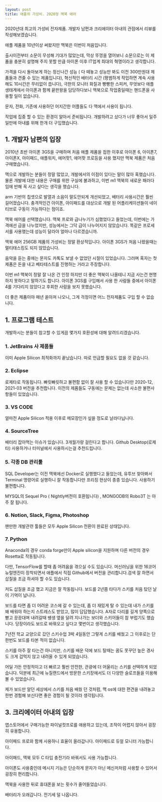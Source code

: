 ```yaml
---
layout: post
title: 애플의 가성비. 2020형 맥북 에어
---
```


2020년대 최고의 가성비 전자제품.
개발자 남편과 크리에이터 아내의 관점에서 리뷰를 작성해보겠습니다. 

애플 제품을 10년이상 써왔지만 맥북은 이번이 처음입니다.

출시이전부터 소문이 무성해 기대가 많았는데, 막상 뚜껑을 열어보니 소문으로는 이 제품을 충분히 설명해 주지 못할 만큼 아이폰 이후 IT업계 최대의 혁명이라고 생각합니다. 

가격을 다시 돌아보게 하는 정신나간 성능 ( 다 떼놓고 성능만 봐도 이전 300만원대 제품들과 견줄 수 있는 제품입니다), 혁신적인 배터리 시간 (평범하게 작업하면 계속 사용해도 10시간은 무리없이 씁니다), 극한의 모니터 화질과 빵빵한 스피커, 무엇보다 애플생태계에서 아이폰과 함께 끝판왕을 담당하다보니 맥북으로 작업중일때는 핸드폰을 사용할 일이 없습니다. 

문자, 전화, 기존에 사용하던 어지간한 어플들도 다 맥에서 사용이 됩니다. 

작업에 집중 할 수 있는 환경이 알아서 준비됩니다. 개발하려고 샀다가 너무 좋아서 일주일만에 아내를 위해 한개 더 구입했습니다.



<h2>1. 개발자 남편의 입장</h2>
2010년 초반 아이폰 3GS을 구매하며 처음 애플 제품을 접한 이후로 아이폰 6, 아이폰7, 아이폰X, 아이패드, 애플워치, 에어팟1, 에어팟 프로등을 사용 했지만 맥북 제품은 처음 구매했습니다.

맥으로 개발하는 분들이 정말 많았고, 개발에서의 이점이 있다는 말이 많아 혹했습니다. 물론 개발에 대한 내용은 구매를 위한 구실에 불과하고, 이번 m1 맥북의 새로운 패러다임에 반해 꼭 사고 싶다는 생각을 했습니다.

arm 기반의 칩셋으로 발열과 소음이 말도안되게 개선되었고, 배터리 사용시간은 훨씬 길어졌습니다. 충격적인건 아이폰, 아이패드를 대상으로 개발 된 어플리케이션들이 네이티브로 구동이 가능하다는 점이죠.

맥북 에어를 선택했습니다. 맥북 프로와 급나누기가 심했었다고 들었는데, 이번에는 가격에선 급을 나누었지만, 성능에서는 그닥 급이 나누어지지 않았습니다. 똑같은 프로세서를 사용했는데 성능이 달라야 얼마나 다르겠습니까. 

맥북 에어 256GB 제품의 가성비는 정말 환상적입니다. 아이폰 3GS가 처음 나왔을때는 멀티태스킹도 되지 않았습니다. 

음악을 듣는 중에는 문자도 카톡도 보낼 수 없었던 시절이 있었습니다. 그러며 혹자는 첫 제품은 돈을 내고 베타테스트를 진행하는 거라고 주장합니다. 

이번 m1 맥북이 정말 잘 나온 건 인정 하지만 더 좋은 맥북이 나올테니 지금 사는건 현명하지 못하다고 말하기도 합니다.
아이폰 3GS를 구입해서 사용 한 사람들 중에서 아이폰 4를 기다리지 않았다고 후회한 사람을 보지 못했습니다.

더 좋은 제품이야 매년 쏟아져 나오니, 그게 걱정이면 어느 전자제품도 구입 할 수 없습니다.



<h2>1. 프로그램 테스트</h2>
개발하시는 분들이 참고할 수 있게끔 몇가지 호환성에 대해 알려드리겠습니다.

<h3>1. JetBrains 사 제품들</h3>

이미 Apple Silicon 최적화까지 끝났습니다. 따로 언급할 필요도 없을 것 같습니다.


<h3>2. Eclipse</h3>

로제타로 작동됩니다. 빠릿빠릿하고 불편함 없이 잘 사용 할 수 있습니다만 2020-12, 2021-03 버전을 추천합니다. 이전의 제품들도 구동에는 문제는 없는데 사소한 불편사항들이 있었습니다.


<h3>3. VS CODE</h3>

얼마전 Apple Silicon 적용 이후로 메모장인가 싶을 정도로 날라다닙니다.


<h3>4. SourceTree</h3>

배터리 잡아먹는 이슈가 있습니다. 3개월가량 걸린다고 합니다. Github Desktop(로제타) 사용하거나 터미널에서 사용하시는걸 추천드립니다.


<h3>5. 각종 DB 관리툴</h3>

SQL Developer는 이전 맥북에선 Docker로 실행했다고 들었는데, 유투브 찾아봐서 Terminal 명령어로 실행하니 잘 작동합니다만 프리징 현상이 종종 있습니다. 사용하기 불편합니다.

MYSQL의 Sequel Pro ( Nightly버전이 호환됩니다) , MONGODB의 Robo3T 는 아주 잘 됩니다.


<h3>6. Notion, Slack, Figma, Photoshop</h3>

왠만한 개발관련 툴들은 모두 Apple Silicon 전환이 완료된 상태입니다.


<h3>7. Python</h3>

Anaconda의 경우 conda forge만이 Apple silicon을 지원하며 다른 버전의 경우 Rosetta로 작동됩니다. 

다만, TensorFlow를 할때 좀 어려움을 겪으실 수도 있습니다. 머신러닝을 위한 16코어 뉴럴엔진이 장착되면서 애플에서 직접 Github에서 버전을 관리합니다.검색 잘 하면서 삽질을 조금 하셔야 할 수도 있습니다. 

저도 삽질을 조금 했고 지금은 잘 작동됩니다.
보드를 2년쯤 타다가 스키를 처음 탔던 날이 기억이 납니다. 

보드를 타면 좀 더 어려운 코스에 갈 수 있는데, 좀 더 재밌게 탈 수 있는데 내가 스키를 왜 배워야 하는지 스트레스도 받았고, 많이 답답했습니다. A자로 다리를 길게 양쪽으로 뻗고 끙끙대며 내려갈때 쌩생 옆을 달려 지나가는 보더와 스키어들이 참 부럽기도 했습니다. 당장이라도 보드로 바꿔오고 싶다고 몇번이고 생각했습니다.

7년전 학교 교양으로 갔던 스키수업 3박 4일동안 그렇게 스키를 배웠고 그 이후로는 단 한번도 보드를 타본 적이 없습니다. 

스키를 아주 잘 타는건 아니지만, 스키를 배운 덕에 보드 탈때는 꿈도 못꾸던 높은 경사도 크게 겁먹지 않고 내려올 수 있게 되었습니다.

어딜 가든 안정적이고 더 빠르고 훨씬 안전한, 관광에 더 어울리는 스키를 선택하게 되었습니다. 덕분에 최근에 뉴질랜드에서 방문한 스키장에서도 더 다양한 슬로프들을 이용해 볼 수 있었습니다.

제가 보드만 알던 세상에서 스키를 처음 배웠 던 것처럼, 맥 os에 대한 편견을 내려놓고 한번 경험해 보신다면 좋은 경험이 될 것이라 생각됩니다.



<h2>3. 크리에이터 아내의 입장</h2>
앱스토어에서 구매가능한 파이널컷프로를 애용하고 있는데, 조작이 어렵지 않아서 굉장히 유용합니다.

아이패드 프로와 함께 사용하니 효율이 올라갑니다. 아이패드로 듀얼 모니터 가능합니다.

아이패드, 맥북 모두 C 타입 충전기라 바꿔서도 사용 가능합니다.

아이폰도 사용중인데 메시지 기능은 단순하게 문자가 아닌 메신저처럼 사용할 수 있어서 굉장히 편리합니다.

맥북을 사용한 뒤로 휴대폰을 보는 횟수가 줄어들었습니다.

배터리가 오래갑니다. 전기세 덜 나옵니다.